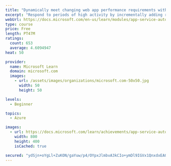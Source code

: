 ```yaml
---
title: "Dynamically meet changing web app performance requirements with autoscale rules"
excerpt: "Respond to periods of high activity by incrementally adding resources, and then removing these resources when activity drops, to reduce costs."
webUrl: https://docs.microsoft.com/en-us/learn/modules/app-service-autoscale-rules/
type: course
price: Free
length: PT47M
ratings:
  count: 653
  average: 4.6094947
heat: 50

provider:
  name: Microsoft Learn
  domain: microsoft.com
  images:
    - url: /assets/images/organizations/microsoft.com-50x50.jpg
      width: 50
      height: 50

levels:
  - Beginner

topics:
  - Azure

images:
  - url: https://docs.microsoft.com/learn/achievements/app-service-autoscale-rules-social.png
    width: 800
    height: 400
    isCached: true

secured: "ydSjn+oYgLl+ZuKON/gaYuw/p4/OYpxJlmbvA3kCIo+ymDl9IGVx1QnxdxEA0aSPPvxLC8NwcGVnTjVtR3ymJS4eOn26yFbxuBnL5rBYDNgqZrVkny/oa+f1gAIUpQfjOyCmFwA/AG16S71CPPHcgh+tSSvwDwordJSbdS4NrIhuIedN8Z79oKij49SLBglX2zOk57vXCRBgCV3P3L/fXna9jd5tsQSxV5VyI4kiadEb16tGmK0OoW500rKY9MuGPVrZPcwk27ulkpUv35uYyijMNP22QJ9jgqonsx/s9SCod64Kiwbn0rd9Z5FohjajzbXcF/W+KjeR74U6Df8HO42jlKuHu2WuJTN74qL5IzlJs+VsTaFWUUmhIx/JvIfkR8tGJP3SVmhqCgoZY0qzMMAaJbOnSauw9AJOHqErp0c=;ZTLwUkPX/+KTe9MSF7u6JA=="
---
```



